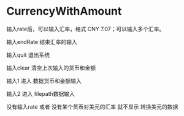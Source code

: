 # CurrencyWithAmount

输入rate后，可以输入汇率，格式 CNY 7.07；可以输入多个汇率。

输入endRate 结束汇率的输入

输入quit 退出系统

输入clear 清空上次输入的货币和金额

输入1 进入  数据货币和金额输入

输入2 进入 filepath数据输入

没有输入rate 或者 没有某个货币对美元的汇率  就不显示 转换美元的数据
